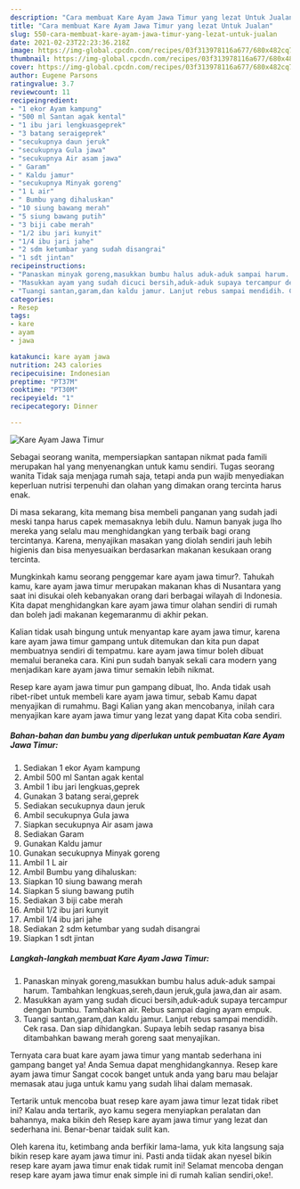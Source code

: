 ```yaml
---
description: "Cara membuat Kare Ayam Jawa Timur yang lezat Untuk Jualan"
title: "Cara membuat Kare Ayam Jawa Timur yang lezat Untuk Jualan"
slug: 550-cara-membuat-kare-ayam-jawa-timur-yang-lezat-untuk-jualan
date: 2021-02-23T22:23:36.218Z
image: https://img-global.cpcdn.com/recipes/03f313978116a677/680x482cq70/kare-ayam-jawa-timur-foto-resep-utama.jpg
thumbnail: https://img-global.cpcdn.com/recipes/03f313978116a677/680x482cq70/kare-ayam-jawa-timur-foto-resep-utama.jpg
cover: https://img-global.cpcdn.com/recipes/03f313978116a677/680x482cq70/kare-ayam-jawa-timur-foto-resep-utama.jpg
author: Eugene Parsons
ratingvalue: 3.7
reviewcount: 11
recipeingredient:
- "1 ekor Ayam kampung"
- "500 ml Santan agak kental"
- "1 ibu jari lengkuasgeprek"
- "3 batang seraigeprek"
- "secukupnya daun jeruk"
- "secukupnya Gula jawa"
- "secukupnya Air asam jawa"
- " Garam"
- " Kaldu jamur"
- "secukupnya Minyak goreng"
- "1 L air"
- " Bumbu yang dihaluskan"
- "10 siung bawang merah"
- "5 siung bawang putih"
- "3 biji cabe merah"
- "1/2 ibu jari kunyit"
- "1/4 ibu jari jahe"
- "2 sdm ketumbar yang sudah disangrai"
- "1 sdt jintan"
recipeinstructions:
- "Panaskan minyak goreng,masukkan bumbu halus aduk-aduk sampai harum. Tambahkan lengkuas,sereh,daun jeruk,gula jawa,dan air asam."
- "Masukkan ayam yang sudah dicuci bersih,aduk‐aduk supaya tercampur dengan bumbu. Tambahkan air. Rebus sampai daging ayam empuk."
- "Tuangi santan,garam,dan kaldu jamur. Lanjut rebus sampai mendidih. Cek rasa. Dan siap dihidangkan. Supaya lebih sedap rasanya bisa ditambahkan bawang merah goreng saat menyajikan."
categories:
- Resep
tags:
- kare
- ayam
- jawa

katakunci: kare ayam jawa 
nutrition: 243 calories
recipecuisine: Indonesian
preptime: "PT37M"
cooktime: "PT30M"
recipeyield: "1"
recipecategory: Dinner

---
```



![Kare Ayam Jawa Timur](https://img-global.cpcdn.com/recipes/03f313978116a677/680x482cq70/kare-ayam-jawa-timur-foto-resep-utama.jpg)

Sebagai seorang wanita, mempersiapkan santapan nikmat pada famili merupakan hal yang menyenangkan untuk kamu sendiri. Tugas seorang  wanita Tidak saja menjaga rumah saja, tetapi anda pun wajib menyediakan keperluan nutrisi terpenuhi dan olahan yang dimakan orang tercinta harus enak.

Di masa  sekarang, kita memang bisa membeli panganan yang sudah jadi meski tanpa harus capek memasaknya lebih dulu. Namun banyak juga lho mereka yang selalu mau menghidangkan yang terbaik bagi orang tercintanya. Karena, menyajikan masakan yang diolah sendiri jauh lebih higienis dan bisa menyesuaikan berdasarkan makanan kesukaan orang tercinta. 



Mungkinkah kamu seorang penggemar kare ayam jawa timur?. Tahukah kamu, kare ayam jawa timur merupakan makanan khas di Nusantara yang saat ini disukai oleh kebanyakan orang dari berbagai wilayah di Indonesia. Kita dapat menghidangkan kare ayam jawa timur olahan sendiri di rumah dan boleh jadi makanan kegemaranmu di akhir pekan.

Kalian tidak usah bingung untuk menyantap kare ayam jawa timur, karena kare ayam jawa timur gampang untuk ditemukan dan kita pun dapat membuatnya sendiri di tempatmu. kare ayam jawa timur boleh dibuat memalui beraneka cara. Kini pun sudah banyak sekali cara modern yang menjadikan kare ayam jawa timur semakin lebih nikmat.

Resep kare ayam jawa timur pun gampang dibuat, lho. Anda tidak usah ribet-ribet untuk membeli kare ayam jawa timur, sebab Kamu dapat menyajikan di rumahmu. Bagi Kalian yang akan mencobanya, inilah cara menyajikan kare ayam jawa timur yang lezat yang dapat Kita coba sendiri.

<!--inarticleads1-->

##### Bahan-bahan dan bumbu yang diperlukan untuk pembuatan Kare Ayam Jawa Timur:

1. Sediakan 1 ekor Ayam kampung
1. Ambil 500 ml Santan agak kental
1. Ambil 1 ibu jari lengkuas,geprek
1. Gunakan 3 batang serai,geprek
1. Sediakan secukupnya daun jeruk
1. Ambil secukupnya Gula jawa
1. Siapkan secukupnya Air asam jawa
1. Sediakan  Garam
1. Gunakan  Kaldu jamur
1. Gunakan secukupnya Minyak goreng
1. Ambil 1 L air
1. Ambil  Bumbu yang dihaluskan:
1. Siapkan 10 siung bawang merah
1. Siapkan 5 siung bawang putih
1. Sediakan 3 biji cabe merah
1. Ambil 1/2 ibu jari kunyit
1. Ambil 1/4 ibu jari jahe
1. Sediakan 2 sdm ketumbar yang sudah disangrai
1. Siapkan 1 sdt jintan




<!--inarticleads2-->

##### Langkah-langkah membuat Kare Ayam Jawa Timur:

1. Panaskan minyak goreng,masukkan bumbu halus aduk-aduk sampai harum. Tambahkan lengkuas,sereh,daun jeruk,gula jawa,dan air asam.
1. Masukkan ayam yang sudah dicuci bersih,aduk‐aduk supaya tercampur dengan bumbu. Tambahkan air. Rebus sampai daging ayam empuk.
1. Tuangi santan,garam,dan kaldu jamur. Lanjut rebus sampai mendidih. Cek rasa. Dan siap dihidangkan. Supaya lebih sedap rasanya bisa ditambahkan bawang merah goreng saat menyajikan.




Ternyata cara buat kare ayam jawa timur yang mantab sederhana ini gampang banget ya! Anda Semua dapat menghidangkannya. Resep kare ayam jawa timur Sangat cocok banget untuk anda yang baru mau belajar memasak atau juga untuk kamu yang sudah lihai dalam memasak.

Tertarik untuk mencoba buat resep kare ayam jawa timur lezat tidak ribet ini? Kalau anda tertarik, ayo kamu segera menyiapkan peralatan dan bahannya, maka bikin deh Resep kare ayam jawa timur yang lezat dan sederhana ini. Benar-benar taidak sulit kan. 

Oleh karena itu, ketimbang anda berfikir lama-lama, yuk kita langsung saja bikin resep kare ayam jawa timur ini. Pasti anda tiidak akan nyesel bikin resep kare ayam jawa timur enak tidak rumit ini! Selamat mencoba dengan resep kare ayam jawa timur enak simple ini di rumah kalian sendiri,oke!.


